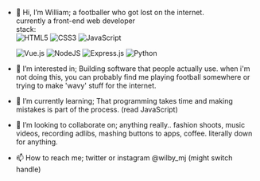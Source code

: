 - 👋 Hi, I’m William; 
  a footballer who got lost on the internet.
  <br>
  currently a front-end web developer
  <br>
  stack:   
  <img alt="HTML5"  src="https://img.shields.io/badge/html5%20-%23E34F26.svg?&style=flat-square&logo=html5&logoColor=white"/>
  <img alt="CSS3"  src="https://img.shields.io/badge/css3%20-%231572B6.svg?&style=flat-square&logo=css3&logoColor=white"/>
  <img alt="JavaScript"  src="https://img.shields.io/badge/javascript%20-%23323330.svg?&style=flat-square&logo=javascript&logoColor=%23F7DF1E"/>
  
  <img alt="Vue.js"  src="https://img.shields.io/badge/vuejs%20-%2335495e.svg?&style=flat-square&logo=vue.js&logoColor=%234FC08D"/>
  <img alt="NodeJS"  src="https://img.shields.io/badge/node.js%20-%2343853D.svg?&style=flat-square&logo=node.js&logoColor=white">
  <img alt="Express.js"  src="https://img.shields.io/badge/express.js%20-%23404d59.svg?&style=flat-square"/>

  <img alt="Python" src="https://img.shields.io/badge/python%20-%2314354C.svg?&style=flat-square&logo=python&logoColor=white"/>

- 👀 I’m interested in;
  Building software that people actually use.
  when i'm not doing this, you can probably find me playing football somewhere or trying to make 'wavy' stuff for the internet.

- 🌱 I’m currently learning;
  That programming takes time and making mistakes is part of the process. (read JavaScript)

- 💞️ I’m looking to collaborate on;
  anything really.. fashion shoots, music videos, recording adlibs, mashing buttons to apps, coffee. literally down for anything.

- 📫 How to reach me;
twitter or instagram @wilby_mj (might switch handle)

<!---
wilby-mj/wilby-mj is a ✨ special ✨ repository because its `README.md` (this file) appears on your GitHub profile.
You can click the Preview link to take a look at your changes.
--->
